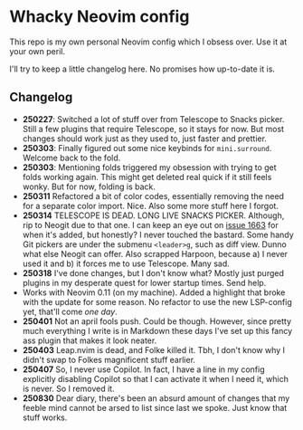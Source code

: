 # Whacky Neovim config

This repo is my own personal Neovim config which I obsess over. Use it at your
own peril.

I'll try to keep a little changelog here. No promises how up-to-date it is.

## Changelog

- **250227**: Switched a lot of stuff over from Telescope to Snacks picker.
  Still a few plugins that require Telescope, so it stays for now. But most
  changes should work just as they used to, just faster and prettier.
- **250303**: Finally figured out some nice keybinds for `mini.surround`.
  Welcome back to the fold.
- **250303**: Mentioning folds triggered my obsession with trying to get folds
  working again. This might get deleted real quick if it still feels wonky. But
  for now, folding is back.
- **250311** Refactored a bit of color codes, essentially removing the need for
  a separate color import. Nice. Also some more stuff here I forgot.
- **250314** TELESCOPE IS DEAD. LONG LIVE SNACKS PICKER. Although, rip to Neogit
  due to that one. I can keep an eye out on
  [issue 1663](https://github.com/NeogitOrg/neogit/issues/1663) for when it's
  added, but honestly? I never touched the bastard. Some handy Git pickers are
  under the submenu `<leader>g`, such as diff view. Dunno what else Neogit can
  offer. Also scrapped Harpoon, because a) I never used it and b) it forces me
  to use Telescope. Many sad.
- **250318** I've done changes, but I don't know what? Mostly just purged
  plugins in my desperate quest for lower startup times. Send help.
- Works with Neovim 0.11 (on my machine). Added a highlight that broke with the
  update for some reason. No refactor to use the new LSP-config yet, that'll
  come _one day_.
- **250401** Not an april fools push. Could be though. However, since pretty
  much everything I write is in Markdown these days I've set up this fancy ass
  plugin that makes it look neater.
- **250403** Leap.nvim is dead, and Folke killed it. Tbh, I don't know why I
  didn't swap to Folkes magnificent stuff earlier.
- **250407** So, I never use Copilot. In fact, I have a line in my config
  explicitly disabling Copilot so that I can activate it when I need it, which
  is never. So I removed it.
- **250830** Dear diary, there's been an absurd amount of changes that my feeble
  mind cannot be arsed to list since last we spoke. Just know that stuff works.
